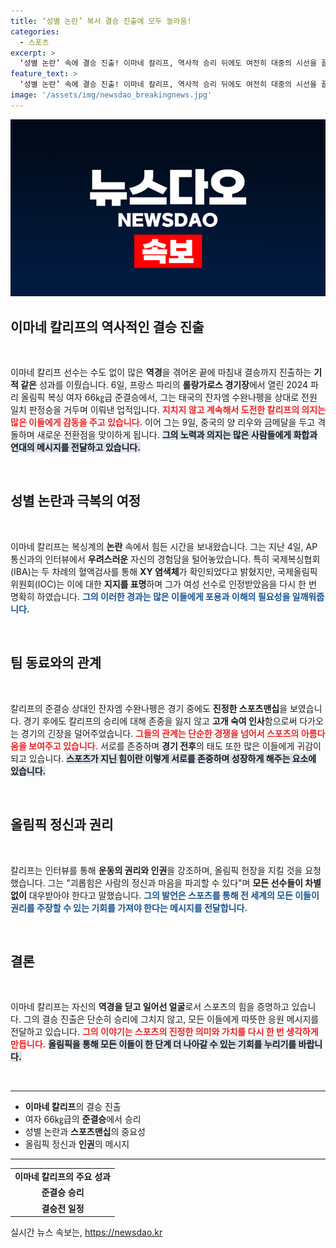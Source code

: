 ```yaml
---
title: ‘성별 논란’ 복서 결승 진출에 모두 놀라움!
categories:
  - 스포츠
excerpt: >
  ‘성별 논란’ 속에 결승 진출! 이마네 칼리프, 역사적 승리 뒤에도 여전히 대중의 시선을 끌고 있다. 그가 전하는 강력한 메시지와 올림픽 원칙을 지키기 위한 외침은 무엇일까? 클릭해서 확인해보세요!
feature_text: >
  ‘성별 논란’ 속에 결승 진출! 이마네 칼리프, 역사적 승리 뒤에도 여전히 대중의 시선을 끌고 있다. 그가 전하는 강력한 메시지와 올림픽 원칙을 지키기 위한 외침은 무엇일까? 클릭해서 확인해보세요!
image: '/assets/img/newsdao_breakingnews.jpg'
---
```


<p><img src="/assets/img/newsdao_breakingnews.jpg" alt="ranknews 속보" /></p>

<h2 data-ke-size="size26">이마네 칼리프의 역사적인 결승 진출</h2>

<p data-ke-size="size16">&nbsp;</p>

<p>이마네 칼리프 선수는 수도 없이 많은 <strong>역경</strong>을 겪어온 끝에 마침내 결승까지 진출하는 <strong>기적 같은</strong> 성과를 이뤘습니다. 6일, 프랑스 파리의 <strong>롤랑가로스 경기장</strong>에서 열린 2024 파리 올림픽 복싱 여자 66㎏급 준결승에서, 그는 태국의 잔자엠 수완나펭을 상대로 전원 일치 판정승을 거두며 이뤄낸 업적입니다. <b><span style="color: #ee2323;">지치지 않고 계속해서 도전한 칼리프의 의지는 많은 이들에게 감동을 주고 있습니다.</span></b> 이어 그는 9일, 중국의 양 리우와 금메달을 두고 격돌하며 새로운 전환점을 맞이하게 됩니다. <b><span style="background-color: #21538527;">그의 노력과 의지는 많은 사람들에게 화합과 연대의 메시지를 전달하고 있습니다.</span></b> </p>

<p data-ke-size="size16">&nbsp;</p>

<h2 data-ke-size="size26">성별 논란과 극복의 여정</h2>

<p data-ke-size="size16">&nbsp;</p>

<p>이마네 칼리프는 복싱계의 <strong>논란</strong> 속에서 힘든 시간을 보내왔습니다. 그는 지난 4일, AP통신과의 인터뷰에서 <strong>우려스러운</strong> 자신의 경험담을 털어놓았습니다. 특히 국제복싱협회(IBA)는 두 차례의 혈액검사를 통해 <strong>XY 염색체</strong>가 확인되었다고 밝혔지만, 국제올림픽위원회(IOC)는 이에 대한 <strong>지지를 표명</strong>하며 그가 여성 선수로 인정받았음을 다시 한 번 명확히 하였습니다. <b><span style="color: #1a5490;">그의 이러한 경과는 많은 이들에게 포용과 이해의 필요성을 일깨워줍니다.</span></b></p>

<p data-ke-size="size16">&nbsp;</p>

<h2 data-ke-size="size26">팀 동료와의 관계</h2>

<p data-ke-size="size16">&nbsp;</p>

<p>칼리프의 준결승 상대인 잔자엠 수완나펭은 경기 중에도 <strong>진정한 스포츠맨십</strong>을 보였습니다. 경기 후에도 칼리프의 승리에 대해 존중을 잃지 않고 <strong>고개 숙여 인사</strong>함으로써 다가오는 경기의 긴장을 덜어주었습니다. <b><span style="color: #ee2323;">그들의 관계는 단순한 경쟁을 넘어서 스포츠의 아름다움을 보여주고 있습니다.</span></b> 서로를 존중하며 <strong>경기 전후</strong>의 태도 또한 많은 이들에게 귀감이 되고 있습니다. <b><span style="background-color: #21538527;">스포츠가 지닌 힘이란 이렇게 서로를 존중하며 성장하게 해주는 요소에 있습니다.</span></b></p>

<p data-ke-size="size16">&nbsp;</p>

<h2 data-ke-size="size26">올림픽 정신과 권리</h2>

<p data-ke-size="size16">&nbsp;</p>

<p>칼리프는 인터뷰를 통해 <strong>운동의 권리와 인권</strong>을 강조하며, 올림픽 헌장을 지킬 것을 요청했습니다. 그는 "괴롭힘은 사람의 정신과 마음을 파괴할 수 있다"며 <strong>모든 선수들이 차별 없이</strong> 대우받아야 한다고 말했습니다. <b><span style="color: #1a5490;">그의 발언은 스포츠를 통해 전 세계의 모든 이들이 권리를 주장할 수 있는 기회를 가져야 한다는 메시지를 전달합니다.</span></b> </p>

<p data-ke-size="size16">&nbsp;</p>

<h2 data-ke-size="size26">결론</h2>

<p data-ke-size="size16">&nbsp;</p>

<p>이마네 칼리프는 자신의 <strong>역경을 딛고 일어선 얼굴</strong>로서 스포츠의 힘을 증명하고 있습니다. 그의 결승 진출은 단순히 승리에 그치지 않고, 모든 이들에게 따뜻한 응원 메시지를 전달하고 있습니다. <b><span style="color: #ee2323;">그의 이야기는 스포츠의 진정한 의미와 가치를 다시 한 번 생각하게 만듭니다.</span></b> <b><span style="background-color: #21538527;">올림픽을 통해 모든 이들이 한 단계 더 나아갈 수 있는 기회를 누리기를 바랍니다.</span></b></p>

<p data-ke-size="size16">&nbsp;</p> 

<hr>

<ul>
    <li><b>이마네 칼리프</b>의 결승 진출</li>
    <li>여자 66㎏급의 <b>준결승</b>에서 승리</li>
    <li>성별 논란과 <b>스포츠맨십</b>의 중요성</li>
    <li>올림픽 정신과 <b>인권</b>의 메시지</li>
</ul> 

<hr>

<table style="width: 100%; border-collapse: collapse;"> 
    <tr>
        <td style="text-align: center; height: 17px;"><b>이마네 칼리프의 주요 성과</b></td>
    </tr>
    <tr>
        <td style="text-align: center; height: 17px;"><b>준결승 승리</b></td>
    </tr>
    <tr>
        <td style="text-align: center; height: 17px;"><b>결승전 일정</b></td>
    </tr>
</table> 
실시간 뉴스 속보는, <a href="https://newsdao.kr" rel="dofollow">https://newsdao.kr</a>


